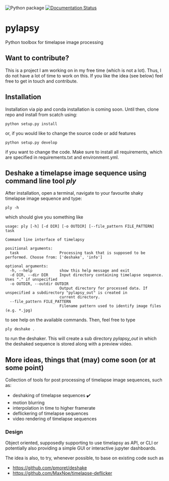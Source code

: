 ![Python package](https://github.com/jgliss/pylapsy/workflows/Python%20package/badge.svg)
[![Documentation Status](https://readthedocs.org/projects/pylapsy/badge/?version=latest)](https://pylapsy.readthedocs.io/en/latest/?badge=latest)

# pylapsy

Python toolbox for timelapse image processing

## Want to contribute?

This is a project I am working on in my free time (which is not a lot). Thus, I do not have a lot of time to work on this. If you like the idea (see below) feel free to get in touch and contribute.

## Installation

Installation via pip and conda installation is coming soon. Until then, clone repo and install from scatch using:

```
python setup.py install
```

or, if you would like to change the source code or add features

```
python setup.py develop
```

if you want to change the code. Make sure to install all requirements, which are specified in
requirements.txt and environment.yml.

## Deshake a timelapse image sequence using command line tool *ply*
After installation, open a terminal, navigate to your favourite shaky timelapse image sequence and
type:

```
ply -h
```

which should give you something like

```
usage: ply [-h] [-d DIR] [-o OUTDIR] [--file_pattern FILE_PATTERN] task

Command line interface of timelapsy

positional arguments:
  task                  Processing task that is supposed to be performed. Choose from: ['deshake', 'info']

optional arguments:
  -h, --help            show this help message and exit
  -d DIR, --dir DIR     Input directory containing timelapse sequence. Uses "." if unspecified
  -o OUTDIR, --outdir OUTDIR
                        Output directory for processed data. If unspecified a subdirectory "pylapsy_out" is created in
                        current directory.
  --file_pattern FILE_PATTERN
                        Filename pattern used to identify image files (e.g. *.jpg)
```

to see help on the available commands. Then, feel free to type

```
ply deshake .
```

to run the deshaker. This will create a sub directory *pylapsy_out* in which the deshaked sequence
is stored along with a preview video.

## More ideas, things that (may) come soon (or at some point)

Collection of tools for post processing of timelapse image sequences, such as:

- deshaking of timelapse sequences :heavy_check_mark:
- motion blurring
- interpolation in time to higher framerate
- deflickering of timelapse sequences
- video rendering of timelapse sequences

### Design

Object oriented, supposedly supporting to use timelapsy as API, or CLI or
potentially also providing a simple GUI or interactive jupyter dashboards.

The idea is also, to try, whenever possible, to base on existing code such as

- https://github.com/pmoret/deshake
- https://github.com/MaxNoe/timelapse-deflicker
